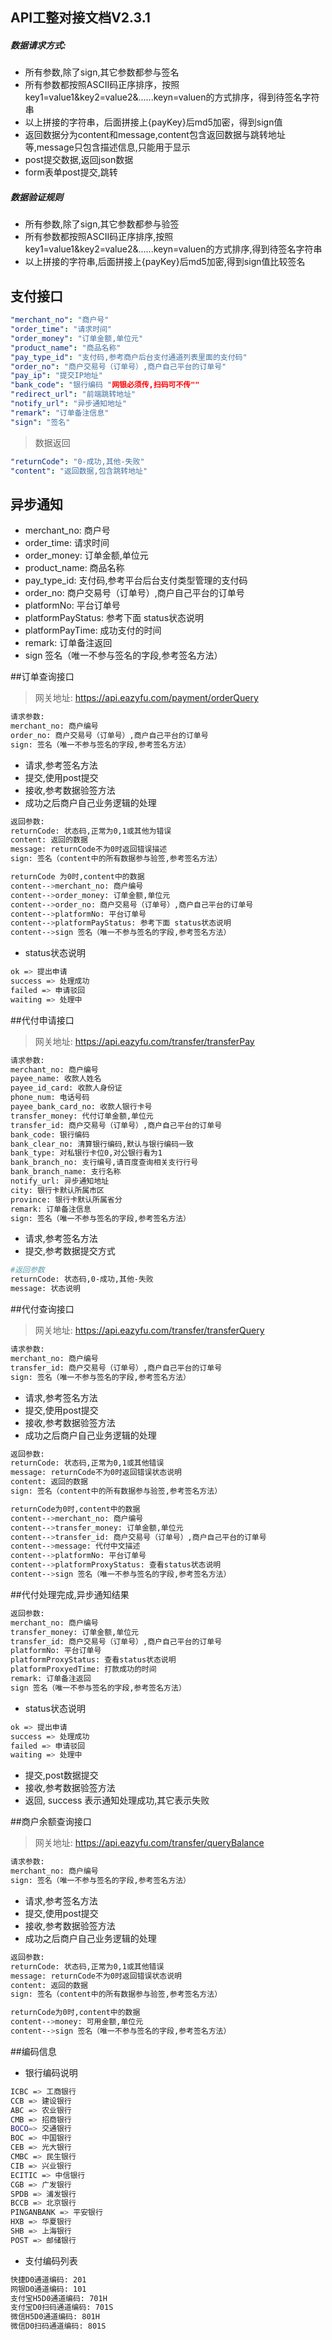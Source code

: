 

## API工整对接文档V2.3.1

  


##### 数据请求方式: 


* 所有参数,除了sign,其它参数都参与签名
* 所有参数都按照ASCII码正序排序，按照key1=value1&key2=value2&......keyn=valuen的方式排序，得到待签名字符串
* 以上拼接的字符串，后面拼接上{payKey}后md5加密，得到sign值
* 返回数据分为content和message,content包含返回数据与跳转地址等,message只包含描述信息,只能用于显示
* post提交数据,返回json数据
* form表单post提交,跳转


##### 数据验证规则


* 所有参数,除了sign,其它参数都参与验签
* 所有参数都按照ASCII码正序排序,按照key1=value1&key2=value2&......keyn=valuen的方式排序,得到待签名字符串
* 以上拼接的字符串,后面拼接上{payKey}后md5加密,得到sign值比较签名


 

## 支付接口

```yml 
"merchant_no": "商户号"
"order_time": "请求时间"
"order_money": "订单金额,单位元"
"product_name": "商品名称"
"pay_type_id": "支付码,参考商户后台支付通道列表里面的支付码"
"order_no": "商户交易号（订单号）,商户自己平台的订单号"
"pay_ip": "提交IP地址"
"bank_code": "银行编码 "网银必须传,扫码可不传""
"redirect_url": "前端跳转地址"
"notify_url": "异步通知地址"
"remark": "订单备注信息"
"sign": "签名"

```




>数据返回

```yml
"returnCode": "0-成功,其他-失败"
"content": "返回数据,包含跳转地址"
```

 

## 异步通知



* merchant_no: 商户号
* order_time: 请求时间
* order_money: 订单金额,单位元
* product_name: 商品名称
* pay_type_id:  支付码,参考平台后台支付类型管理的支付码
* order_no: 商户交易号（订单号）,商户自己平台的订单号
* platformNo: 平台订单号
* platformPayStatus: 参考下面 status状态说明
* platformPayTime: 成功支付的时间
* remark: 订单备注返回
* sign 签名（唯一不参与签名的字段,参考签名方法）

 

 


##订单查询接口


> 网关地址: https://api.eazyfu.com/payment/orderQuery



```bash
请求参数: 
merchant_no: 商户编号
order_no: 商户交易号（订单号）,商户自己平台的订单号
sign: 签名（唯一不参与签名的字段,参考签名方法）
```


* 请求,参考签名方法
* 提交,使用post提交
* 接收,参考数据验签方法
* 成功之后商户自己业务逻辑的处理



```bash
返回参数: 
returnCode: 状态码,正常为0,1或其他为错误
content: 返回的数据
message: returnCode不为0时返回错误描述
sign: 签名（content中的所有数据参与验签,参考签名方法）

returnCode 为0时,content中的数据
content-->merchant_no: 商户编号
content-->order_money: 订单金额,单位元
content-->order_no: 商户交易号（订单号）,商户自己平台的订单号
content-->platformNo: 平台订单号
content-->platformPayStatus: 参考下面 status状态说明
content-->sign 签名（唯一不参与签名的字段,参考签名方法）
```

* status状态说明

```bash
ok => 提出申请
success => 处理成功
failed => 申请驳回
waiting => 处理中
```


##代付申请接口


> 网关地址: https://api.eazyfu.com/transfer/transferPay



```bash
请求参数: 
merchant_no: 商户编号
payee_name: 收款人姓名
payee_id_card: 收款人身份证
phone_num: 电话号码
payee_bank_card_no: 收款人银行卡号
transfer_money: 代付订单金额,单位元
transfer_id: 商户交易号（订单号）,商户自己平台的订单号
bank_code: 银行编码
bank_clear_no: 清算银行编码,默认与银行编码一致
bank_type: 对私银行卡位0,对公银行看为1
bank_branch_no: 支行编号,请百度查询相关支行行号
bank_branch_name: 支行名称
notify_url: 异步通知地址
city: 银行卡默认所属市区
province: 银行卡默认所属省分
remark: 订单备注信息
sign: 签名（唯一不参与签名的字段,参考签名方法）
```


* 请求,参考签名方法
* 提交,参考数据提交方式


```bash
#返回参数
returnCode: 状态码,0-成功,其他-失败
message: 状态说明
```


##代付查询接口


> 网关地址: https://api.eazyfu.com/transfer/transferQuery


```bash
请求参数: 
merchant_no: 商户编号
transfer_id: 商户交易号（订单号）,商户自己平台的订单号
sign: 签名（唯一不参与签名的字段,参考签名方法）
```


* 请求,参考签名方法
* 提交,使用post提交
* 接收,参考数据验签方法
* 成功之后商户自己业务逻辑的处理



```bash
返回参数: 
returnCode: 状态码,正常为0,1或其他错误
message: returnCode不为0时返回错误状态说明
content: 返回的数据
sign: 签名（content中的所有数据参与验签,参考签名方法）

returnCode为0时,content中的数据
content-->merchant_no: 商户编号
content-->transfer_money: 订单金额,单位元
content-->transfer_id: 商户交易号（订单号）,商户自己平台的订单号
content-->message: 代付中文描述
content-->platformNo: 平台订单号
content-->platformProxyStatus: 查看status状态说明
content-->sign 签名（唯一不参与签名的字段,参考签名方法）
```


##代付处理完成,异步通知结果

```bash
返回参数: 
merchant_no: 商户编号
transfer_money: 订单金额,单位元
transfer_id: 商户交易号（订单号）,商户自己平台的订单号
platformNo: 平台订单号
platformProxyStatus: 查看status状态说明
platformProxyedTime: 打款成功的时间
remark: 订单备注返回
sign 签名（唯一不参与签名的字段,参考签名方法）
```
 


* status状态说明

```bash
ok => 提出申请
success => 处理成功
failed => 申请驳回
waiting => 处理中
```

* 提交,post数据提交
* 接收,参考数据验签方法
* 返回, success 表示通知处理成功,其它表示失败



##商户余额查询接口


> 网关地址: https://api.eazyfu.com/transfer/queryBalance



```bash
请求参数: 
merchant_no: 商户编号
sign: 签名（唯一不参与签名的字段,参考签名方法）
```


* 请求,参考签名方法
* 提交,使用post提交
* 接收,参考数据验签方法
* 成功之后商户自己业务逻辑的处理


```bash
返回参数: 
returnCode: 状态码,正常为0,1或其他错误
message: returnCode不为0时返回错误状态说明
content: 返回的数据
sign: 签名（content中的所有数据参与验签,参考签名方法）

returnCode为0时,content中的数据
content-->money: 可用金额,单位元
content-->sign 签名（唯一不参与签名的字段,参考签名方法）
```


##编码信息

* 银行编码说明

```bash
ICBC => 工商银行
CCB => 建设银行
ABC => 农业银行
CMB => 招商银行
BOCO=> 交通银行
BOC => 中国银行
CEB => 光大银行
CMBC => 民生银行
CIB => 兴业银行
ECITIC => 中信银行
CGB => 广发银行
SPDB => 浦发银行
BCCB => 北京银行
PINGANBANK => 平安银行
HXB => 华夏银行
SHB => 上海银行
POST => 邮储银行
```



* 支付编码列表

```bash
快捷D0通道编码: 201
网银D0通道编码: 101
支付宝H5D0通道编码: 701H
支付宝D0扫码通道编码: 701S
微信H5D0通道编码: 801H
微信D0扫码通道编码: 801S
```
